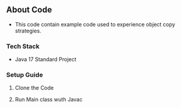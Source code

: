 ## About Code #

- This code contain example code used to experience object copy strategies.

### Tech Stack 

- Java 17 Standard Project

### Setup Guide 

1. Clone the Code

2. Run Main class wuth Javac

